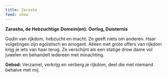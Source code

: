 ```yaml
---
title: Zarasha
feed: show
---
```


**Zarasha, de Hebzuchtige**
**Domein(en): Oorlog, Duisternis**

Godin van rijkdom, hebzucht en macht. Ze geeft niets om anderen. Haar volgelingen zijn egoïstisch en arrogant. Alleen met grote offers van rijkdom krijg je iets van haar terug. Ze verschijnt als een statige drow dame vol juwelen en behandelt iedereen met minachting.

**Gebod:** Verzamel, verkrijg en verberg je rijkdom, deel die met niemand behalve met mij.